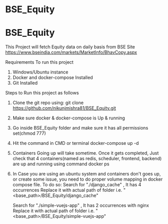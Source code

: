 # BSE_Equity


# BSE_Equity

This Project will fetch Equity data on daily basis from BSE Site https://www.bseindia.com/markets/MarketInfo/BhavCopy.aspx

Requirements To run this project

1. Windows/Ubuntu instance
2. Docker and docker-compose Installed
3. Git Installed

Steps to Run this project as follows


1. Clone the git repo using:
	git clone https://github.com/nikunjmishra81/BSE_Equity.git

2. Make sure docker & docker-compose is Up & running
3. Go inside BSE_Equity folder and make sure it has all permissions set(chmod 777)
4. Hit the command in CMD or terminal
	docker-compose up -d
5. Containers Going up will take sometime. Once it gets completed, Just check that 4 containers(named as redis, scheduler, frontend, backend) are up and running using command
	docker ps
6. In Case you are using an ubuntu system and containers don't goes up, or create some issue, you need to do proper volume mapping in docker compose file. To do so:
	Search for "./django_cache" , It has 4 occurrences
	Replace it with actual path of folder i.e. "<base_path>/BSE_Equity/django_cache"

	Search for "./simple-vuejs-app" , It has 2 occurrences with nginx
	Replace it with actual path of folder i.e. "<base_path>/BSE_Equity/simple-vuejs-app"
